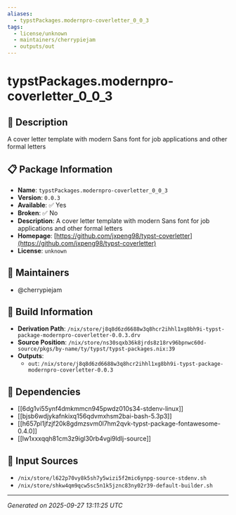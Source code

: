 ```yaml
---
aliases:
  - typstPackages.modernpro-coverletter_0_0_3
tags:
  - license/unknown
  - maintainers/cherrypiejam
  - outputs/out
---
```


# typstPackages.modernpro-coverletter_0_0_3

## 📝 Description

A cover letter template with modern Sans font for job applications and other formal letters

## 📋 Package Information

- **Name**: `typstPackages.modernpro-coverletter_0_0_3`
- **Version**: `0.0.3`
- **Available**: ✅ Yes
- **Broken**: ✅ No
- **Description**: A cover letter template with modern Sans font for job applications and other formal letters
- **Homepage**: [https://github.com/jxpeng98/typst-coverletter](https://github.com/jxpeng98/typst-coverletter)
- **License**: `unknown`
## 👥 Maintainers

- @cherrypiejam


## 🔧 Build Information

- **Derivation Path**: `/nix/store/j8q8d6zd6688w3q8hcr2ihhl1xg8bh9i-typst-package-modernpro-coverletter-0.0.3.drv`
- **Source Position**: `/nix/store/ns30sqxb36k8jrds8z18rv96bpnwc60d-source/pkgs/by-name/ty/typst/typst-packages.nix:39`
- **Outputs**:
  - `out`:  `/nix/store/j8q8d6zd6688w3q8hcr2ihhl1xg8bh9i-typst-package-modernpro-coverletter-0.0.3`

## 🔗 Dependencies

- [[6dg1vi55ynf4dmkmmcn945pwdz010s34-stdenv-linux]]
- [[bjsb6wdjykafnkixq156qdvmxhsm2bai-bash-5.3p3]]
- [[h657pl1jfzjf20k8gdmzsvm0l7hm2qvk-typst-package-fontawesome-0.4.0]]
- [[lw1xxxqqh81cm3z9igl30rb4vgi9ldlj-source]]

## 📁 Input Sources

- `/nix/store/l622p70vy8k5sh7y5wizi5f2mic6ynpg-source-stdenv.sh`
- `/nix/store/shkw4qm9qcw5sc5n1k5jznc83ny02r39-default-builder.sh`

---
*Generated on 2025-09-27 13:11:25 UTC*
